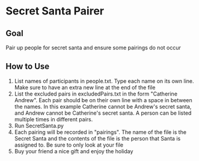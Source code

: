 # Secret Santa Pairer

## Goal
Pair up people for secret santa and ensure some pairings do not occur

## How to Use

1. List names of participants in people.txt. Type each name on its own line. Make sure to have an extra new line at the end of the file
2. List the excluded pairs in excludedPairs.txt in the form "Catherine Andrew". Each pair should be on their own line with a space in between the names. In this example Catherine cannot be Andrew's secret santa, and Andrew cannot be Catherine's secret santa. A person can be listed multiple times in different pairs.
3. Run SecretSanta.py
4. Each pairing will be recorded in "pairings". The name of the file is the Secret Santa and the contents of the file is the person that Santa is assigned to. Be sure to only look at your file
5. Buy your friend a nice gift and enjoy the holiday